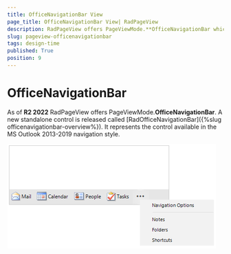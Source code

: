 ```yaml
---
title: OfficeNavigationBar View
page_title: OfficeNavigationBar View| RadPageView
description: RadPageView offers PageViewMode.**OfficeNavigationBar which exposes a separate control called RadOfficeNavigationBar.
slug: pageview-officenavigationbar
tags: design-time
published: True
position: 9 
---
```


# OfficeNavigationBar

As of **R2 2022** RadPageView offers PageViewMode.**OfficeNavigationBar**. A new standalone control is released called [RadOfficeNavigationBar]({%slug officenavigationbar-overview%}). It represents the control available in the MS Outlook 2013-2019 navigation style.

![pageview-officenavigationbar 001](images/pageview-officenavigationbar001.png)